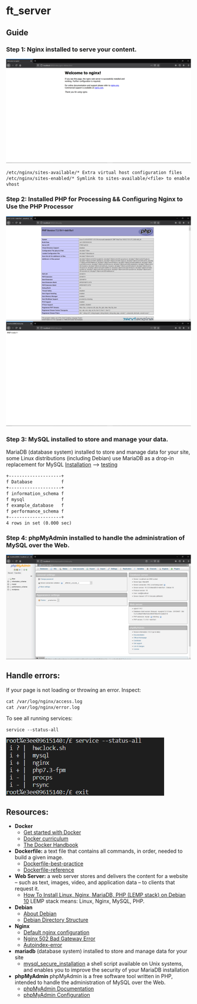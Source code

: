 # ft_server

## Guide

### Step 1: Nginx installed to serve your content.
![Succesfully-installed-nginx](img/nginx.png)
 ```
 /etc/nginx/sites-available/* Extra virtual host configuration files
 /etc/nginx/sites-enabled/* Symlink to sites-available/<file> to enable vhost
 ```
### Step 2: Installed PHP for Processing && Configuring Nginx to Use the PHP Processor
![php-info](img/php-info.png)
![php-working](img/php.png)
### Step 3: MySQL installed to store and manage your data. 
MariaDB (database system) installed to store and manage data for your site, some Linux distributions (including Debian) use MariaDB as a drop-in replacement for MySQL
[Installation](https://www.digitalocean.com/community/tutorials/how-to-install-linux-nginx-mariadb-php-lemp-stack-on-debian-10#step-2-%E2%80%94-installing-mariadb) --> [testing](img/mariadb.png)
```
+--------------------+
f Database           f
+--------------------+
f information_schema f
f mysql              f
f example_database   f
f performance_schema f
+--------------------+
4 rows in set (0.000 sec)
```
### Step 4: phpMyAdmin installed to handle the administration of MySQL over the Web.
![phpMyAdmin](img/phpMyAdminIndex.png)

## Handle errors:

If your page is not loading or throwing an error. Inspect:
``` 
cat /var/log/nginx/access.log
cat /var/log/nginx/error.log
```
To see all running services:

```
service --status-all 
```

![services](img/services.png)

## Resources:
* **Docker**
  * [Get started with Docker](https://docs.docker.com/get-started/)
  * [Docker curriculum](https://docker-curriculum.com/)
  * [The Docker Handbook](https://www.freecodecamp.org/news/the-docker-handbook/)
* **Dockerfile:** a text file that contains all commands, in order, needed to build a given image.
  * [Dockerfile-best-practice](https://docs.docker.com/develop/develop-images/dockerfile_best-practices/)
  * [Dockerfile-reference](https://docs.docker.com/engine/reference/builder/)
* **Web Server:** a web server stores and delivers the content for a website – such as text, images, video, and application data – to clients that request it.
  * [How To Install Linux, Nginx, MariaDB, PHP (LEMP stack) on Debian 10](https://www.digitalocean.com/community/tutorials/how-to-install-linux-nginx-mariadb-php-lemp-stack-on-debian-10)
   LEMP stack means: Linux, Nginx, MySQL, PHP.
* **Debian**
  * [About Debian](https://www.debian.org/intro/about)
  * [Debian Directory Structure](https://wiki.debian.org/Nginx/DirectoryStructure)
* **Nginx**
  * [Default nginx configuration](img/default)
  * [Nginx 502 Bad Gateway Error](https://ibcomputing.com/nginx-502-bad-gateway-error/)
  * [Autoindex-error](https://serverfault.com/questions/940276/force-nginx-to-always-autoindex-and-ignore-index-html-files)
* **mariadb** (database system) installed to store and manage data for your site
  * [mysql_secure_installation](https://mariadb.com/kb/en/mysql_secure_installation/) a shell script available on Unix systems, and enables you to improve the security of your MariaDB installation
* **phpMyAdmin** phpMyAdmin is a free software tool written in PHP, intended to handle the administration of MySQL over the Web.
  * [phpMyAdmin Documentation](https://docs.phpmyadmin.net/en/latest/)
  * [phpMyAdmin Configuration](https://docs.phpmyadmin.net/en/latest/config.html#)